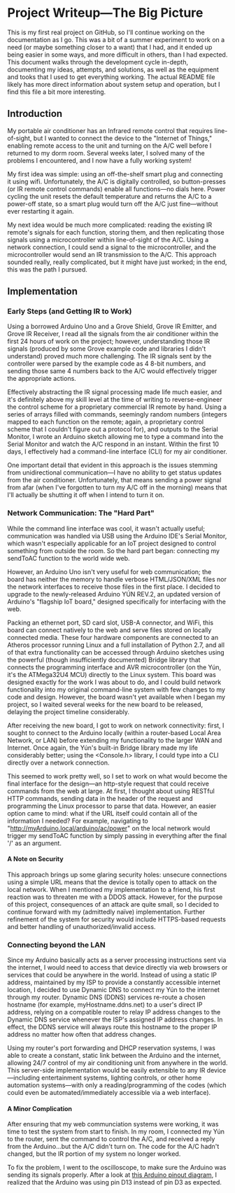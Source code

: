 # Project Writeup—The Big Picture

This is my first real project on GitHub, so I'll continue working on the documentation as I go. This was a bit of a summer experiment to work on a need (or maybe something closer to a want) that I had, and it ended up being easier in some ways, and more difficult in others, than I had expected. This document walks through the development cycle in-depth, documenting my ideas, attempts, and solutions, as well as the equipment and tooks that I used to get everything working. The actual README file likely has more direct information about system setup and operation, but I find this file a bit more interesting.

## Introduction
My portable air conditioner has an Infrared remote control that requires line-of-sight, but I wanted to connect the device to the "Internet of Things," enabling remote access to the unit and turning on the A/C well before I returned to my dorm room. Several weeks later, I solved many of the problems I encountered, and I now have a fully working system!
  
My first idea was simple: using an off-the-shelf smart plug and connecting it using wifi. Unfortunately, the A/C is digitally controlled, so button-presses (or IR remote control commands) enable all functions—no dials here. Power cycling the unit resets the default temperature and returns the A/C to a power-off state, so a smart plug would turn off the A/C just fine—without ever restarting it again.
  
My next idea would be much more complicated: reading the existing IR remote's signals for each function, storing them, and then replicating those signals using a microcontroller within line-of-sight of the A/C. Using a network connection, I could send a signal to the microcontroller, and the microcontroller would send an IR transmission to the A/C. This approach sounded really, really complicated, but it might have just worked; in the end, this was the path I pursued.
  
## Implementation
### Early Steps (and Getting IR to Work)
Using a borrowed Arduino Uno and a Grove Shield, Grove IR Emitter, and Grove IR Receiver, I read all the signals from the air conditioner within the first 24 hours of work on the project; however, understanding those IR signals (produced by some Grove example code and libraries I didn't understand) proved much more challenging. The IR signals sent by the controller were parsed by the example code as 4 8-bit numbers, and sending those same 4 numbers back to the A/C would effectively trigger the appropriate actions.
  
Effectively abstracting the IR signal processing made life much easier, and it's definitely above my skill level at the time of writing to reverse-engineer the control scheme for a proprietary commercial IR remote by hand. Using a series of arrays filled with commands, seemingly random numbers (integers mapped to each function on the remote; again, a proprietary control scheme that I couldn't figure out a protocol for), and outputs to the Serial Monitor, I wrote an Arduino sketch allowing me to type a command into the Serial Monitor and watch the A/C respond in an instant. Within the first 10 days, I effectively had a command-line interface (CLI) for my air conditioner.
  
One important detail that evident in this approach is the issues stemming from unidirectional communication—I have no ability to get status updates from the air conditioner. Unfortunately, that means sending a power signal from afar (when I've forgotten to turn my A/C off in the morning) means that I'll actually be shutting it off when I intend to turn it on.
  
### Network Communication: The "Hard Part"
While the command line interface was cool, it wasn't actually useful; communication was handled via USB using the Arduino IDE's Serial Monitor, which wasn't especially applicable for an IoT project designed to control something from outside the room. So the hard part began: connecting my sendToAC function to the world wide web.
  
However, an Arduino Uno isn't very useful for web communication; the board has neither the memory to handle verbose HTML/JSON/XML files nor the network interfaces to receive those files in the first place. I decided to upgrade to the newly-released Arduino YÚN REV.2, an updated version of Arduino's "flagship IoT board," designed specifically for interfacing with the web.
  
Packing an ethernet port, SD card slot, USB-A connector, and WiFi, this board can connect natively to the web and serve files stored on locally connected media. These four hardware components are connected to an Atheros processor running Linux and a full installation of Python 2.7, and all of that extra functionality can be accessed through Arduino sketches using the powerful (though insufficiently documented) Bridge library that connects the programming interface and AVR microcontroller (on the Yún, it's the ATMega32U4 MCU) directly to the Linux system. This board was designed exactly for the work I was about to do, and I could build network functionality into my original command-line system with few changes to my code and design. However, the board wasn't yet available when I began my project, so I waited several weeks for the new board to be released, delaying the project timeline considerably.
  
After receiving the new board, I got to work on network connectivity: first, I sought to connect to the Arduino locally (within a router-based Local Area Network, or LAN) before extending my functionality to the larger WAN and Internet. Once again, the Yún's built-in Bridge library made my life considerably better; using the <Console.h> library, I could type into a CLI directly over a network connection.

This seemed to work pretty well, so I set to work on what would become the final interface for the design—an http-style request that could receive commands from the web at large. At first, I thought about using RESTful HTTP commands, sending data in the header of the request and programming the Linux processor to parse that data. However, an easier option came to mind: what if the URL itself could contain all of the information I needed? For example, navigating to "http://myArduino.local/arduino/ac/power" on the local network would trigger my sendToAC function by simply passing in everything after the final '/' as an argument.

#### A Note on Security
This approach brings up some glaring security holes: unsecure connections using a simple URL means that the device is totally open to attack on the local network. When I mentioned my implementation to a friend, his first reaction was to threaten me with a DDOS attack. However, for the purpose of this project, consequences of an attack are quite small, so I decided to continue forward with my (admittedly naïve) implementation. Further refinement of the system for security would include HTTPS-based requests and better handling of unauthorized/invalid access.

### Connecting beyond the LAN
Since my Arduino basically acts as a server processing instructions sent via the internet, I would need to access that device directly via web browsers or services that could be anywhere in the world. Instead of using a static IP address, maintained by my ISP to provide a constantly accessible internet location, I decided to use Dynamic DNS to connect my Yún to the internet through my router. Dynamic DNS (DDNS) services re-route a chosen hostname (for example, myHostname.ddns.net) to a user's direct IP address, relying on a compatible router to relay IP address changes to the Dynamic DNS service whenever the ISP's assigned IP address changes. In effect, the DDNS service will always route this hostname to the proper IP address no matter how often that address changes.

Using my router's port forwarding and DHCP reservation systems, I was able to create a constant, static link between the Arduino and the internet, allowing 24/7 control of my air conditioning unit from anywhere in the world. This server-side implementation would be easily extensible to any IR device—including entertainment systems, lighting controls, or other home automation systems—with only a reading/programming of the codes (which could even be automated/immediately accessible via a web interface).

#### A Minor Complication
After ensuring that my web communciation systems were working, it was time to test the system from start to finish. In my room, I connected my Yún to the router, sent the command to control the A/C, and received a reply from the Arduino...but the A/C didn't turn on. The code for the A/C hadn't changed, but the IR portion of my system no longer worked.

To fix the problem, I went to the oscilloscope, to make sure the Arduino was sending its signals properly. After a look at [this Arduino pinout diagram](http://orig03.deviantart.net/07cc/f/2013/290/a/e/yun_by_pighixxx-d6qvbq4.png), I realized that the Arduino was using pin D13 instead of pin D3 as expected.

